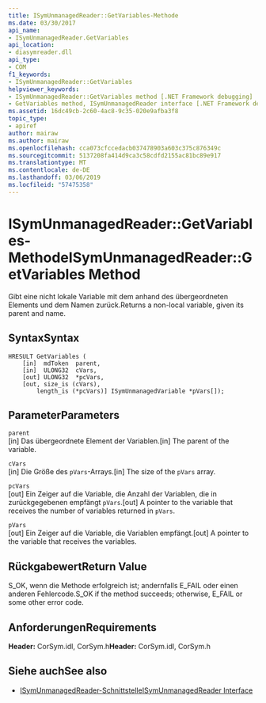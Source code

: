 ```yaml
---
title: ISymUnmanagedReader::GetVariables-Methode
ms.date: 03/30/2017
api_name:
- ISymUnmanagedReader.GetVariables
api_location:
- diasymreader.dll
api_type:
- COM
f1_keywords:
- ISymUnmanagedReader::GetVariables
helpviewer_keywords:
- ISymUnmanagedReader::GetVariables method [.NET Framework debugging]
- GetVariables method, ISymUnmanagedReader interface [.NET Framework debugging]
ms.assetid: 16dc49cb-2c60-4ac8-9c35-020e9afba3f8
topic_type:
- apiref
author: mairaw
ms.author: mairaw
ms.openlocfilehash: cca073cfccedacb037478903a603c375c876349c
ms.sourcegitcommit: 5137208fa414d9ca3c58cdfd2155ac81bc89e917
ms.translationtype: MT
ms.contentlocale: de-DE
ms.lasthandoff: 03/06/2019
ms.locfileid: "57475358"
---
```

# <a name="isymunmanagedreadergetvariables-method"></a><span data-ttu-id="98be6-102">ISymUnmanagedReader::GetVariables-Methode</span><span class="sxs-lookup"><span data-stu-id="98be6-102">ISymUnmanagedReader::GetVariables Method</span></span>
<span data-ttu-id="98be6-103">Gibt eine nicht lokale Variable mit dem anhand des übergeordneten Elements und dem Namen zurück.</span><span class="sxs-lookup"><span data-stu-id="98be6-103">Returns a non-local variable, given its parent and name.</span></span>  
  
## <a name="syntax"></a><span data-ttu-id="98be6-104">Syntax</span><span class="sxs-lookup"><span data-stu-id="98be6-104">Syntax</span></span>  
  
```  
HRESULT GetVariables (  
    [in]  mdToken  parent,  
    [in]  ULONG32  cVars,  
    [out] ULONG32  *pcVars,  
    [out, size_is (cVars),  
        length_is (*pcVars)] ISymUnmanagedVariable *pVars[]);  
```  
  
## <a name="parameters"></a><span data-ttu-id="98be6-105">Parameter</span><span class="sxs-lookup"><span data-stu-id="98be6-105">Parameters</span></span>  
 `parent`  
 <span data-ttu-id="98be6-106">[in] Das übergeordnete Element der Variablen.</span><span class="sxs-lookup"><span data-stu-id="98be6-106">[in] The parent of the variable.</span></span>  
  
 `cVars`  
 <span data-ttu-id="98be6-107">[in] Die Größe des `pVars`-Arrays.</span><span class="sxs-lookup"><span data-stu-id="98be6-107">[in] The size of the `pVars` array.</span></span>  
  
 `pcVars`  
 <span data-ttu-id="98be6-108">[out] Ein Zeiger auf die Variable, die Anzahl der Variablen, die in zurückgegebenen empfängt `pVars`.</span><span class="sxs-lookup"><span data-stu-id="98be6-108">[out] A pointer to the variable that receives the number of variables returned in `pVars`.</span></span>  
  
 `pVars`  
 <span data-ttu-id="98be6-109">[out] Ein Zeiger auf die Variable, die Variablen empfängt.</span><span class="sxs-lookup"><span data-stu-id="98be6-109">[out] A pointer to the variable that receives the variables.</span></span>  
  
## <a name="return-value"></a><span data-ttu-id="98be6-110">Rückgabewert</span><span class="sxs-lookup"><span data-stu-id="98be6-110">Return Value</span></span>  
 <span data-ttu-id="98be6-111">S_OK, wenn die Methode erfolgreich ist; andernfalls E_FAIL oder einen anderen Fehlercode.</span><span class="sxs-lookup"><span data-stu-id="98be6-111">S_OK if the method succeeds; otherwise, E_FAIL or some other error code.</span></span>  
  
## <a name="requirements"></a><span data-ttu-id="98be6-112">Anforderungen</span><span class="sxs-lookup"><span data-stu-id="98be6-112">Requirements</span></span>  
 <span data-ttu-id="98be6-113">**Header:** CorSym.idl, CorSym.h</span><span class="sxs-lookup"><span data-stu-id="98be6-113">**Header:** CorSym.idl, CorSym.h</span></span>  
  
## <a name="see-also"></a><span data-ttu-id="98be6-114">Siehe auch</span><span class="sxs-lookup"><span data-stu-id="98be6-114">See also</span></span>
- [<span data-ttu-id="98be6-115">ISymUnmanagedReader-Schnittstelle</span><span class="sxs-lookup"><span data-stu-id="98be6-115">ISymUnmanagedReader Interface</span></span>](../../../../docs/framework/unmanaged-api/diagnostics/isymunmanagedreader-interface.md)
